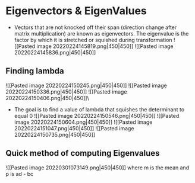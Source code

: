 # Eigenvectors & EigenValues
- Vectors that are not knocked off their span (direction change after matrix multiplication) are known as eigenvectors. The eigenvalue is the factor by which it is stretched or squished during transformation
![[Pasted image 20220224145819.png|450|450]]
![[Pasted image 20220224145836.png|450|450]]
## Finding lambda
![[Pasted image 20220224150245.png|450|450]]
![[Pasted image 20220224150336.png|450|450]]
![[Pasted image 20220224150406.png|450|450]]\
- The goal is to find a value of lambda that squishes the determinant to equal 0
![[Pasted image 20220224150546.png|450|450]]
![[Pasted image 20220224150604.png|450|450]]
![[Pasted image 20220224151047.png|450|450]]
![[Pasted image 20220224150735.png|450|450]]

## Quick method of computing Eigenvalues
![[Pasted image 20220301073149.png|450|450]]
where m is the mean and p is ad - bc